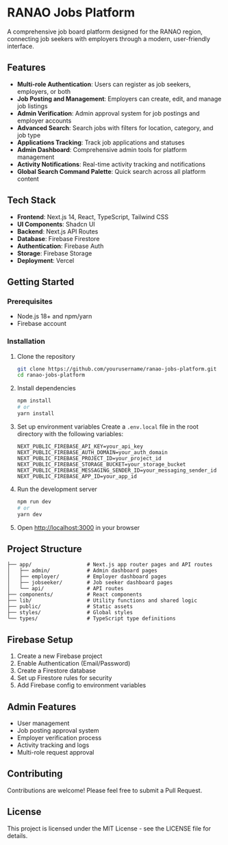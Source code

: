 # RANAO Jobs Platform

A comprehensive job board platform designed for the RANAO region, connecting job seekers with employers through a modern, user-friendly interface.

## Features

- **Multi-role Authentication**: Users can register as job seekers, employers, or both
- **Job Posting and Management**: Employers can create, edit, and manage job listings
- **Admin Verification**: Admin approval system for job postings and employer accounts
- **Advanced Search**: Search jobs with filters for location, category, and job type
- **Applications Tracking**: Track job applications and statuses
- **Admin Dashboard**: Comprehensive admin tools for platform management
- **Activity Notifications**: Real-time activity tracking and notifications
- **Global Search Command Palette**: Quick search across all platform content

## Tech Stack

- **Frontend**: Next.js 14, React, TypeScript, Tailwind CSS
- **UI Components**: Shadcn UI
- **Backend**: Next.js API Routes
- **Database**: Firebase Firestore
- **Authentication**: Firebase Auth
- **Storage**: Firebase Storage
- **Deployment**: Vercel

## Getting Started

### Prerequisites

- Node.js 18+ and npm/yarn
- Firebase account

### Installation

1. Clone the repository
   ```bash
   git clone https://github.com/yourusername/ranao-jobs-platform.git
   cd ranao-jobs-platform
   ```

2. Install dependencies
   ```bash
   npm install
   # or
   yarn install
   ```

3. Set up environment variables
   Create a `.env.local` file in the root directory with the following variables:
   ```
   NEXT_PUBLIC_FIREBASE_API_KEY=your_api_key
   NEXT_PUBLIC_FIREBASE_AUTH_DOMAIN=your_auth_domain
   NEXT_PUBLIC_FIREBASE_PROJECT_ID=your_project_id
   NEXT_PUBLIC_FIREBASE_STORAGE_BUCKET=your_storage_bucket
   NEXT_PUBLIC_FIREBASE_MESSAGING_SENDER_ID=your_messaging_sender_id
   NEXT_PUBLIC_FIREBASE_APP_ID=your_app_id
   ```

4. Run the development server
   ```bash
   npm run dev
   # or
   yarn dev
   ```

5. Open [http://localhost:3000](http://localhost:3000) in your browser

## Project Structure

```
├── app/                  # Next.js app router pages and API routes
│   ├── admin/            # Admin dashboard pages
│   ├── employer/         # Employer dashboard pages
│   ├── jobseeker/        # Job seeker dashboard pages
│   └── api/              # API routes
├── components/           # React components
├── lib/                  # Utility functions and shared logic
├── public/               # Static assets
├── styles/               # Global styles
└── types/                # TypeScript type definitions
```

## Firebase Setup

1. Create a new Firebase project
2. Enable Authentication (Email/Password)
3. Create a Firestore database
4. Set up Firestore rules for security
5. Add Firebase config to environment variables

## Admin Features

- User management
- Job posting approval system
- Employer verification process
- Activity tracking and logs
- Multi-role request approval

## Contributing

Contributions are welcome! Please feel free to submit a Pull Request.

## License

This project is licensed under the MIT License - see the LICENSE file for details. 